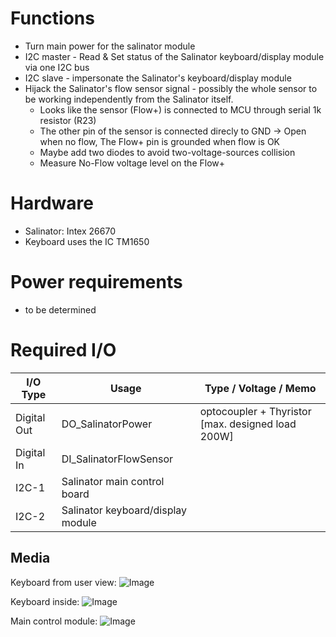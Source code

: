 # Functions
 - Turn main power for the salinator module
 - I2C master - Read & Set status of the Salinator keyboard/display module via one I2C bus
 - I2C slave - impersonate the Salinator's keyboard/display module
 - Hijack the Salinator's flow sensor signal - possibly the whole sensor to be working independently from the Salinator itself.
   - Looks like the sensor (Flow+) is connected to MCU through serial 1k resistor (R23)
   - The other pin of the sensor is connected direcly to GND -> Open when no flow, The Flow+ pin is grounded when flow is OK
   - Maybe add two diodes to avoid two-voltage-sources collision
   - Measure No-Flow voltage level on the Flow+ 

# Hardware
 -  Salinator: Intex 26670
 -  Keyboard uses the IC TM1650 
 
# Power requirements
 - to be determined

# Required I/O
| I/O Type | Usage | Type / Voltage / Memo |
|--------------|---------|------------------------------------|
|Digital Out |  DO_SalinatorPower  | optocoupler + Thyristor [max. designed load 200W] |
|Digital In | DI_SalinatorFlowSensor| |
|I2C-1 | Salinator main control board| |
|I2C-2 | Salinator keyboard/display module| |

## Media 

Keyboard from user view:
![Image](https://github.com/users/aelias-eu/projects/3/assets/71124636/e7d618a5-16a1-42ea-85a5-4f3f74433b55)

Keyboard inside:
![Image](https://github.com/users/aelias-eu/projects/3/assets/71124636/29ba8ac3-8dd1-4281-9bc4-fae8b8de6dd5)

Main control module:
![Image](https://github.com/users/aelias-eu/projects/3/assets/71124636/01419685-bad1-499e-9417-d8fa928ed8f7)

